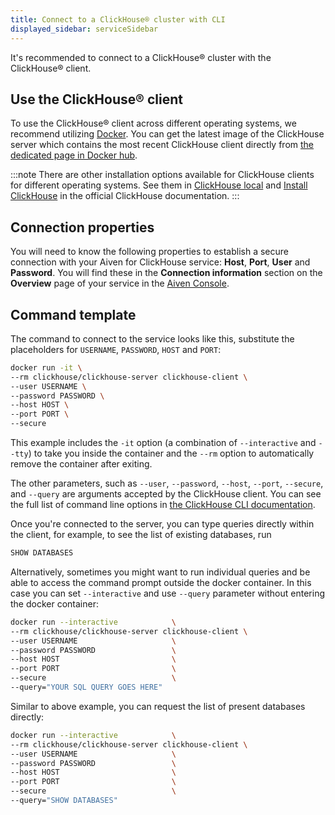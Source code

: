 ```yaml
---
title: Connect to a ClickHouse® cluster with CLI
displayed_sidebar: serviceSidebar
---
```


It's recommended to connect to a ClickHouse® cluster with the ClickHouse® client.

## Use the ClickHouse® client

To use the ClickHouse® client across different operating systems, we
recommend utilizing [Docker](https://www.docker.com/). You can get the
latest image of the ClickHouse server which contains the most recent
ClickHouse client directly from [the dedicated page in Docker
hub](https://hub.docker.com/r/clickhouse/clickhouse-server).

:::note
There are other installation options available for ClickHouse clients
for different operating systems. See them in [ClickHouse
local](https://clickhouse.com/docs/en/operations/utilities/clickhouse-local)
and [Install ClickHouse](https://clickhouse.com/docs/en/install) in the
official ClickHouse documentation.
:::

## Connection properties

You will need to know the following properties to establish a secure
connection with your Aiven for ClickHouse service: **Host**, **Port**,
**User** and **Password**. You will find these in the **Connection
information** section on the **Overview** page of your service in the
[Aiven Console](https://console.aiven.io/).

## Command template

The command to connect to the service looks like this, substitute the
placeholders for `USERNAME`, `PASSWORD`, `HOST` and `PORT`:

```bash
docker run -it \
--rm clickhouse/clickhouse-server clickhouse-client \
--user USERNAME \
--password PASSWORD \
--host HOST \
--port PORT \
--secure
```

This example includes the `-it` option (a combination of `--interactive`
and `--tty`) to take you inside the container and the `--rm` option to
automatically remove the container after exiting.

The other parameters, such as `--user`, `--password`, `--host`,
`--port`, `--secure`, and `--query` are arguments accepted by the
ClickHouse client. You can see the full list of command line options in
[the ClickHouse CLI
documentation](https://clickhouse.com/docs/en/interfaces/cli/#command-line-options).

Once you're connected to the server, you can type queries directly
within the client, for example, to see the list of existing databases,
run

```sql
SHOW DATABASES
```

Alternatively, sometimes you might want to run individual queries and be
able to access the command prompt outside the docker container. In this
case you can set `--interactive` and use `--query` parameter without
entering the docker container:

```bash
docker run --interactive            \
--rm clickhouse/clickhouse-server clickhouse-client \
--user USERNAME                     \
--password PASSWORD                 \
--host HOST                         \
--port PORT                         \
--secure                            \
--query="YOUR SQL QUERY GOES HERE"
```

Similar to above example, you can request the list of present databases
directly:

```bash
docker run --interactive            \
--rm clickhouse/clickhouse-server clickhouse-client \
--user USERNAME                     \
--password PASSWORD                 \
--host HOST                         \
--port PORT                         \
--secure                            \
--query="SHOW DATABASES"
```
